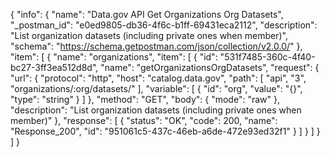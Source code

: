 {
  "info": {
    "name": "Data.gov API Get Organizations Org Datasets",
    "_postman_id": "e0ed9805-db36-4f6c-b1ff-69431eca2112",
    "description": "List organization datasets (including private ones when member)",
    "schema": "https://schema.getpostman.com/json/collection/v2.0.0/"
  },
  "item": [
    {
      "name": "organizations",
      "item": [
        {
          "id": "531f7485-360c-4f40-bc27-3ff3ea512d8d",
          "name": "getOrganizationsOrgDatasets",
          "request": {
            "url": {
              "protocol": "http",
              "host": "catalog.data.gov",
              "path": [
                "api",
                "3",
                "organizations/:org/datasets/"
              ],
              "variable": [
                {
                  "id": "org",
                  "value": "{}",
                  "type": "string"
                }
              ]
            },
            "method": "GET",
            "body": {
              "mode": "raw"
            },
            "description": "List organization datasets (including private ones when member)"
          },
          "response": [
            {
              "status": "OK",
              "code": 200,
              "name": "Response_200",
              "id": "951061c5-437c-46eb-a6de-472e93ed32f1"
            }
          ]
        }
      ]
    }
  ]
}